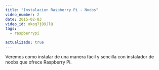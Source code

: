 ```yaml
---
title: "Instalacion Raspberry Pi - Noobs"
video_number: 2
date: 2015-02-03
video_id: okoq7jB9JlQ
tags:
  - raspberrypi

actualizado: true
---
```


Veremos como instalar de una manera fácil y sencilla con instalador de noobs que ofrece Raspberry Pi.
